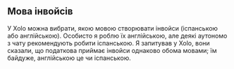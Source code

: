 ## Мова інвойсів

У Xolo можна вибрати, якою мовою створювати інвойси (іспанською або англійською). Особисто я роблю їх англійською, але
деякі аутономо з чату рекомендують робити іспанською. Я запитував у Xolo, вони сказали, що податкова приймає інвойси
однаково обома мовами; їм байдуже, англійською це чи іспанською.
